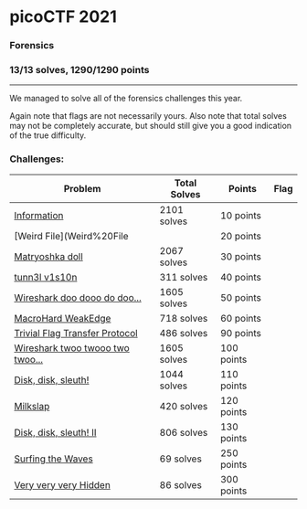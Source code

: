 # picoCTF 2021

### Forensics
### 13/13 solves, 1290/1290 points
---
We managed to solve all of the forensics challenges this year.

Again note that flags are not necessarily yours. Also note that total solves may not be completely accurate, but should still give you a good indication of the true difficulty.

### Challenges:

|Problem |Total Solves|Points|Flag|
|---------|------|------|-------|
|[Information](Information)|2101 solves|10 points||
|[Weird File](Weird%20File||20 points||
|[Matryoshka doll](Matryoshka%20doll)|2067 solves|30 points||
|[tunn3l v1s10n](tunn3l%20v1s10n)|311 solves|40 points||
|[Wireshark doo dooo do doo...](Wireshark%20doo%20dooo%20do%20doo)|1605 solves|50 points||
|[MacroHard WeakEdge](MacroHard%20WeakEdge)|718 solves|60 points||
|[Trivial Flag Transfer Protocol](Trivial%20Flag%20Transfer%20Protocol)|486 solves|90 points||
|[Wireshark twoo twooo two twoo...](Wireshark%20twoo%20twooo%20two%20twoo)|1605 solves|100 points||
|[Disk, disk, sleuth!](Disk,%20disk,%20sleuth!)|1044 solves|110 points||
|[Milkslap](Milkslap)|420 solves|120 points||
|[Disk, disk, sleuth! II](Disk,%20disk,%20sleuth!%20II)|806 solves|130 points||
|[Surfing the Waves](Surfing%20the%20Waves)|69 solves|250 points||
|[Very very very Hidden](Very%20very%20very%20Hidden)|86 solves|300 points||
